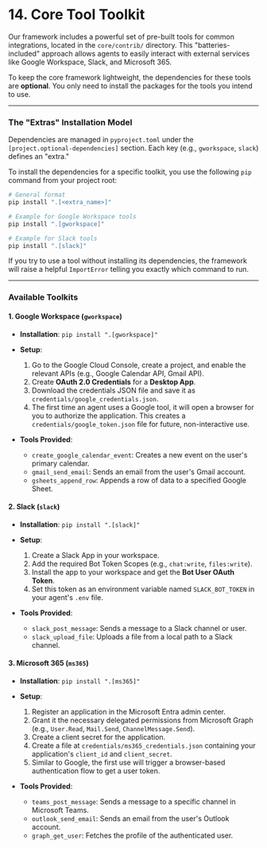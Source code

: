 # 14. Core Tool Toolkit

Our framework includes a powerful set of pre-built tools for common integrations, located in the `core/contrib/` directory. This "batteries-included" approach allows agents to easily interact with external services like Google Workspace, Slack, and Microsoft 365.

To keep the core framework lightweight, the dependencies for these tools are **optional**. You only need to install the packages for the tools you intend to use.

---

### The "Extras" Installation Model

Dependencies are managed in `pyproject.toml` under the `[project.optional-dependencies]` section. Each key (e.g., `gworkspace`, `slack`) defines an "extra."

To install the dependencies for a specific toolkit, you use the following `pip` command from your project root:

```bash
# General format
pip install ".[<extra_name>]"

# Example for Google Workspace tools
pip install ".[gworkspace]"

# Example for Slack tools
pip install ".[slack]"
```

If you try to use a tool without installing its dependencies, the framework will raise a helpful `ImportError` telling you exactly which command to run.

---

### Available Toolkits

#### 1. Google Workspace (`gworkspace`)

-   **Installation**: `pip install ".[gworkspace]"`
-   **Setup**:
    1.  Go to the Google Cloud Console, create a project, and enable the relevant APIs (e.g., Google Calendar API, Gmail API).
    2.  Create **OAuth 2.0 Credentials** for a **Desktop App**.
    3.  Download the credentials JSON file and save it as `credentials/google_credentials.json`.
    4.  The first time an agent uses a Google tool, it will open a browser for you to authorize the application. This creates a `credentials/google_token.json` file for future, non-interactive use.

-   **Tools Provided**:
    -   `create_google_calendar_event`: Creates a new event on the user's primary calendar.
    -   `gmail_send_email`: Sends an email from the user's Gmail account.
    -   `gsheets_append_row`: Appends a row of data to a specified Google Sheet.

#### 2. Slack (`slack`)

-   **Installation**: `pip install ".[slack]"`
-   **Setup**:
    1.  Create a Slack App in your workspace.
    2.  Add the required Bot Token Scopes (e.g., `chat:write`, `files:write`).
    3.  Install the app to your workspace and get the **Bot User OAuth Token**.
    4.  Set this token as an environment variable named `SLACK_BOT_TOKEN` in your agent's `.env` file.

-   **Tools Provided**:
    -   `slack_post_message`: Sends a message to a Slack channel or user.
    -   `slack_upload_file`: Uploads a file from a local path to a Slack channel.

#### 3. Microsoft 365 (`ms365`)

-   **Installation**: `pip install ".[ms365]"`
-   **Setup**:
    1.  Register an application in the Microsoft Entra admin center.
    2.  Grant it the necessary delegated permissions from Microsoft Graph (e.g., `User.Read`, `Mail.Send`, `ChannelMessage.Send`).
    3.  Create a client secret for the application.
    4.  Create a file at `credentials/ms365_credentials.json` containing your application's `client_id` and `client_secret`.
    5.  Similar to Google, the first use will trigger a browser-based authentication flow to get a user token.

-   **Tools Provided**:
    -   `teams_post_message`: Sends a message to a specific channel in Microsoft Teams.
    -   `outlook_send_email`: Sends an email from the user's Outlook account.
    -   `graph_get_user`: Fetches the profile of the authenticated user. 